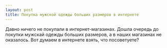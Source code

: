 ```yaml
---
layout: post 
title: Покупка мужской одежды больших размеров в интернете 
--- 
```

Давно ничего не покупали в интернет-магазинах. Дошла очередь до покупки мужскай одежды больших размеров, а в наших магазинах не оказалось. Вот думаем в интернете взять, что посоветуете?
